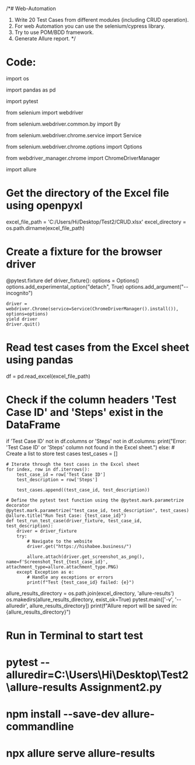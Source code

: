 /*# Web-Automation
1. Write 20 Test Cases from different modules (including CRUD operation).
2. For web Automation you can use the selenium/cypress library.
3. Try to use POM/BDD framework.
4. Generate Allure report. */

# Code:

import os

import pandas as pd

import pytest

from selenium import webdriver

from selenium.webdriver.common.by import By

from selenium.webdriver.chrome.service import Service

from selenium.webdriver.chrome.options import Options

from webdriver_manager.chrome import ChromeDriverManager

import allure

# Get the directory of the Excel file using openpyxl
excel_file_path = 'C:/Users/Hi/Desktop/Test2/CRUD.xlsx'
excel_directory = os.path.dirname(excel_file_path)

# Create a fixture for the browser driver
@pytest.fixture
def driver_fixture():
    options = Options()
    options.add_experimental_option("detach", True)
    options.add_argument("--incognito")

    driver = webdriver.Chrome(service=Service(ChromeDriverManager().install()), options=options)
    yield driver
    driver.quit()

# Read test cases from the Excel sheet using pandas
df = pd.read_excel(excel_file_path)

# Check if the column headers 'Test Case ID' and 'Steps' exist in the DataFrame
if 'Test Case ID' not in df.columns or 'Steps' not in df.columns:
    print("Error: 'Test Case ID' or 'Steps' column not found in the Excel sheet.")
else:
    # Create a list to store test cases
    test_cases = []

    # Iterate through the test cases in the Excel sheet
    for index, row in df.iterrows():
        test_case_id = row['Test Case ID']
        test_description = row['Steps']

        test_cases.append((test_case_id, test_description))

    # Define the pytest test function using the @pytest.mark.parametrize decorator
    @pytest.mark.parametrize("test_case_id, test_description", test_cases)
    @allure.title("Run Test Case: {test_case_id}")
    def test_run_test_case(driver_fixture, test_case_id, test_description):
        driver = driver_fixture
        try:
            # Navigate to the website
            driver.get("https://hishabee.business/")

            allure.attach(driver.get_screenshot_as_png(), name=f'Screenshot_Test_{test_case_id}', attachment_type=allure.attachment_type.PNG)
        except Exception as e:
            # Handle any exceptions or errors
            print(f"Test {test_case_id} failed: {e}")

allure_results_directory = os.path.join(excel_directory, 'allure-results')
os.makedirs(allure_results_directory, exist_ok=True)
pytest.main(['-v', '--alluredir', allure_results_directory])
print(f"Allure report will be saved in: {allure_results_directory}")

# Run in Terminal to start test
# pytest --alluredir=C:\Users\Hi\Desktop\Test2\allure-results Assignment2.py
# npm install --save-dev allure-commandline
# npx allure serve allure-results

